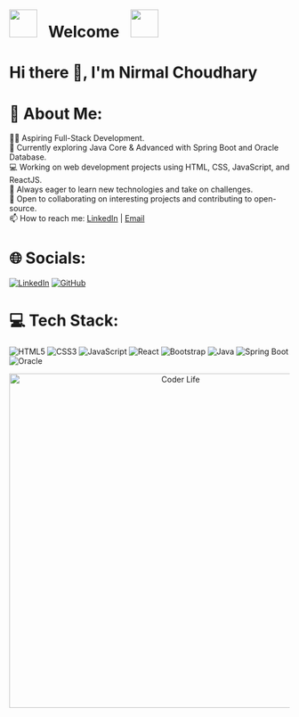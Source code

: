 # <img src="https://user-images.githubusercontent.com/74038190/213844263-a8897a51-32f4-4b3b-b5c2-e1528b89f6f3.png" width="50px" /> &nbsp; Welcome  &nbsp; <img src="https://user-images.githubusercontent.com/74038190/213844263-a8897a51-32f4-4b3b-b5c2-e1528b89f6f3.png" width="50px" />

# Hi there 👋, I'm Nirmal Choudhary 
# 💫 About Me:
👨‍💻 Aspiring Full-Stack Development.<br>🌱 Currently exploring Java Core & Advanced with Spring Boot and Oracle Database.<br>💻 Working on web development projects using HTML, CSS, JavaScript, and ReactJS.<br>🚀 Always eager to learn new technologies and take on challenges.<br>🤝 Open to collaborating on interesting projects and contributing to open-source.<br>📫 How to reach me: [LinkedIn](https://www.linkedin.com/in/nirmal-choudhary1/) | [Email](mailto:nirmal.choudhary.dev@gmail.com)

# 🌐 Socials:
[![LinkedIn](https://img.shields.io/badge/LinkedIn-blue?style=flat&logo=linkedin)](https://www.linkedin.com/in/your-linkedin) [![GitHub](https://img.shields.io/badge/GitHub-grey?style=flat&logo=github)](https://github.com/your-username)

# 💻 Tech Stack:
![HTML5](https://img.shields.io/badge/html5-%23E34F26.svg?style=flat&logo=html5&logoColor=white) ![CSS3](https://img.shields.io/badge/css3-%231572B6.svg?style=flat&logo=css3&logoColor=white) ![JavaScript](https://img.shields.io/badge/javascript-%23323330.svg?style=flat&logo=javascript&logoColor=%23F7DF1E) ![React](https://img.shields.io/badge/react-%2320232a.svg?style=flat&logo=react&logoColor=%2361DAFB) ![Bootstrap](https://img.shields.io/badge/bootstrap-%23563D7C.svg?style=flat&logo=bootstrap&logoColor=white) ![Java](https://img.shields.io/badge/java-%23ED8B00.svg?style=flat&logo=java&logoColor=white) ![Spring Boot](https://img.shields.io/badge/springboot-%236DB33F.svg?style=flat&logo=spring&logoColor=white) ![Oracle](https://img.shields.io/badge/oracle-%23F00000.svg?style=flat&logo=oracle&logoColor=white)

<p align="center">
  <img src="" alt="Coder Life" width="600"/>
</p>
